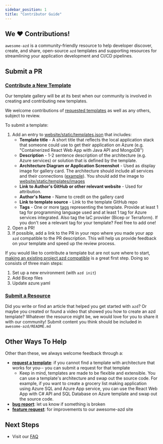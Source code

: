 ```yaml
---
sidebar_position: 1
title: "Contributor Guide"
---
```


## We ♥️ Contributions!
`awesome-azd` is a community-friendly resource to help developer discover, create, and share, open-source `azd` templates and supporting resources for streamlining your application development and CI/CD pipelines.

## Submit a PR

### [Contribute a New Template](https://github.com/Azure/awesome-azd/compare)
Our template gallery will be at its best when our community is involved in creating and contributing new templates. 

We welcome contributions of [requested templates](https://github.com/Azure/awesome-azd/issues?q=is%3Aopen+is%3Aissue+label%3Arequested-contribution) as well as any others, subject to review. 

To submit a template:
1. Add an entry to [website/static/templates.json](https://github.com/Azure/awesome-azd/blob/main/website/static/templates.json) that includes:
    - **Template title** - A short title that reflects the local application stack that someone could use to get their application on Azure (e.g. "Containerized React Web App with Java API and MongoDB")
    - **Description** - 1-2 sentence description of the architecture (e.g. Azure services) or solution that is defined by the template.
    - **Architecture Diagram or Application Screenshot** - Used as display image for gallery card. The architecture should include all services and their connections ([example](https://github.com/Azure-Samples/todo-csharp-sql/blob/main/assets/resources.png)). You should add the image to [website/static/templates/images](https://github.com/Azure/awesome-azd/tree/main/website/static/templates/images)
    - **Link to Author's GitHub or other relevant website** - Used for attribution.
    - **Author's Name** - Name to credit on the gallery card
    - **Link to template source** - Link to the template GitHub repo
    - **Tags** - One or more [tags](https://github.com/Azure/awesome-azd/blob/main/website/src/data/tags.tsx) representing the template. Provide at least 1 tag for programming language used and at least 1 tag for Azure services integrated. Also tag the IaC provider (Bicep or Terraform). If you don't see a relevant tag for your template? Feel free to add one!
2. Open a PR!
3. If possible, add a link to the PR in your repo where you made your app `azd` compatible to the PR description. This will help us provide feedback on your template and speed up the review process. 

If you would like to contribute a template but are not sure where to start, [making an existing project azd compatible](https://learn.microsoft.com/en-us/azure/developer/azure-developer-cli/make-azd-compatible) is a great first step. Doing so consists of three main steps:
1.  Set up a new environment (with `azd init`)
2.  Add Bicep files
3.  Update azure.yaml 

### [Submit a Resource](https://github.com/Azure/awesome-azd/compare)
Did you write or find an article that helped you get started with `azd`? Or maybe you created or found a video that showed you how to create an azd template? Whatever the resource might be, we would love for you to share it with our community! Submit content you think should be included in `awesome-azd/README.md`

## Other Ways To Help 
Other than these, we always welcome feedback through a:
 - [**request a template**](https://github.com/Azure/awesome-azd/issues/new?assignees=gkulin&labels=requested-contribution&template=%F0%9F%A4%94-submit-a-template-request.md&title=%5BIdea%5D+%3Cyour-template-name%3E): if you cannot find a template with architecture that works for you-- you can submit a request for that template
    - Keep in mind, templates are made to be flexible and extensible. You can use a template's architecture and swap out the source code. For example, if you want to create a grocery list making application using Azure SQL and Azure App service, you can use the React Web App with C# API and SQL Database on Azure template and swap out the source code.
 - [**bug report**](https://github.com/Azure/awesome-azd/issues/new?assignees=&labels=&template=bug_report.md&title=): let us know if something is broken
 - [**feature request**](https://github.com/Azure/awesome-azd/issues/new?assignees=&labels=&template=feature_request.md&title=): for improvements to our awesome-azd site

## Next Steps
- Visit our [FAQ](./1-faq/1-azd.md)
